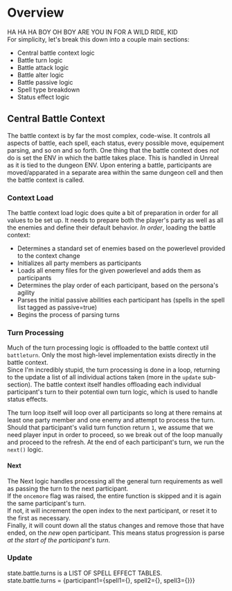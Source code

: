 # Overview
HA HA HA BOY OH BOY ARE YOU IN FOR A WILD RIDE, KID  
For simplicity, let's break this down into a couple main sections:
- Central battle context logic
- Battle turn logic
- Battle attack logic
- Battle alter logic
- Battle passive logic
- Spell type breakdown
- Status effect logic

## Central Battle Context
The battle context is by far the most complex, code-wise. It controls all aspects of battle, each spell, each status, every possible move, equipement parsing, and so on and so forth. One thing that the battle context does *not* do is set the ENV in which the battle takes place. This is handled in Unreal as it is tied to the dungeon ENV. Upon entering a battle, participants are moved/apparated in a separate area within the same dungeon cell and then the battle context is called.

### Context Load
The battle context load logic does quite a bit of preparation in order for all values to be set up. It needs to prepare both the player's party as well as all the enemies and define their default behavior. *In order*, loading the battle context:
- Determines a standard set of enemies based on the powerlevel provided to the context change
- Initializes all party members as participants
- Loads all enemy files for the given powerlevel and adds them as participants
- Determines the play order of each participant, based on the persona's agility
- Parses the initial passive abilities each participant has (spells in the spell list tagged as passive=true)
- Begins the process of parsing turns

### Turn Processing
Much of the turn processing logic is offloaded to the battle context util `battleturn`. Only the most high-level implementation exists directly in the battle context.  
Since I'm incredibly stupid, the turn processing is done in a loop, returning to the update a list of all individual actions taken (more in the `update` sub-section). The battle context itself handles offloading each individual participant's turn to their potential own turn logic, which is used to handle status effects.

The turn loop itself will loop over all participants so long at there remains at least one party member and one enemy and attempt to process the turn. Should that participant's valid turn function return `1`, we assume that we need player input in order to proceed, so we break out of the loop manually and proceed to the refresh. At the end of each participant's turn, we run the `next()` logic.

#### Next
The Next logic handles processing all the general turn requirements as well as passing the turn to the next participant.  
If the `oncemore` flag was raised, the entire function is skipped and it is again the same participant's turn.  
If not, it will increment the open index to the next participant, or reset it to the first as necessary.  
Finally, it will count down all the status changes and remove those that have ended, on the *new* open participant. This means status progression is parse *at the start of the participant's turn*.

### Update
state.battle.turns is a LIST OF SPELL EFFECT TABLES.  
state.battle.turns = {participant1={spell1={}, spell2={}, spell3={}}}